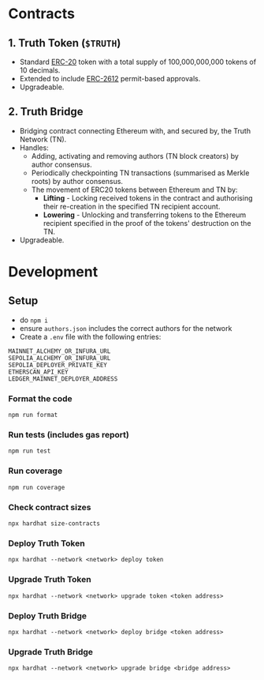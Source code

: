 # Contracts

## 1. Truth Token (`$TRUTH`)
- Standard [ERC-20](https://eips.ethereum.org/EIPS/eip-20) token with a total supply of 100,000,000,000 tokens of 10 decimals.
- Extended to include [ERC-2612](https://eips.ethereum.org/EIPS/eip-2612) permit-based approvals.
- Upgradeable.


## 2. Truth Bridge
- Bridging contract connecting Ethereum with, and secured by, the Truth Network (TN).
- Handles:
  - Adding, activating and removing authors (TN block creators) by author consensus.
  - Periodically checkpointing TN transactions (summarised as Merkle roots) by author consensus.
  - The movement of ERC20 tokens between Ethereum and TN by:
    - **Lifting** - Locking received tokens in the contract and authorising their re-creation in the specified TN recipient account.
    - **Lowering** - Unlocking and transferring tokens to the Ethereum recipient specified in the proof of the tokens' destruction on the TN.
- Upgradeable.

# Development

## Setup
- do `npm i`
- ensure `authors.json` includes the correct authors for the network
- Create a `.env` file with the following entries:
```
MAINNET_ALCHEMY_OR_INFURA_URL
SEPOLIA_ALCHEMY_OR_INFURA_URL
SEPOLIA_DEPLOYER_PRIVATE_KEY
ETHERSCAN_API_KEY
LEDGER_MAINNET_DEPLOYER_ADDRESS
```

### Format the code
`npm run format`

### Run tests (includes gas report)
`npm run test`

### Run coverage
`npm run coverage`

### Check contract sizes
`npx hardhat size-contracts`

### Deploy Truth Token
`npx hardhat --network <network> deploy token`

### Upgrade Truth Token
`npx hardhat --network <network> upgrade token <token address>`

### Deploy Truth Bridge
`npx hardhat --network <network> deploy bridge <token address>`

### Upgrade Truth Bridge
`npx hardhat --network <network> upgrade bridge <bridge address>`
